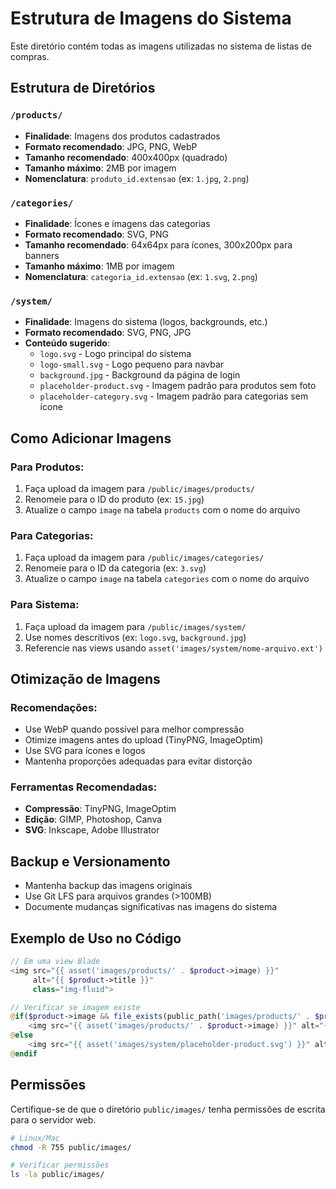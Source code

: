 # Estrutura de Imagens do Sistema

Este diretório contém todas as imagens utilizadas no sistema de listas de compras.

## Estrutura de Diretórios

### `/products/`
- **Finalidade**: Imagens dos produtos cadastrados
- **Formato recomendado**: JPG, PNG, WebP
- **Tamanho recomendado**: 400x400px (quadrado)
- **Tamanho máximo**: 2MB por imagem
- **Nomenclatura**: `produto_id.extensao` (ex: `1.jpg`, `2.png`)

### `/categories/`
- **Finalidade**: Ícones e imagens das categorias
- **Formato recomendado**: SVG, PNG
- **Tamanho recomendado**: 64x64px para ícones, 300x200px para banners
- **Tamanho máximo**: 1MB por imagem
- **Nomenclatura**: `categoria_id.extensao` (ex: `1.svg`, `2.png`)

### `/system/`
- **Finalidade**: Imagens do sistema (logos, backgrounds, etc.)
- **Formato recomendado**: SVG, PNG, JPG
- **Conteúdo sugerido**:
  - `logo.svg` - Logo principal do sistema
  - `logo-small.svg` - Logo pequeno para navbar
  - `background.jpg` - Background da página de login
  - `placeholder-product.svg` - Imagem padrão para produtos sem foto
  - `placeholder-category.svg` - Imagem padrão para categorias sem ícone

## Como Adicionar Imagens

### Para Produtos:
1. Faça upload da imagem para `/public/images/products/`
2. Renomeie para o ID do produto (ex: `15.jpg`)
3. Atualize o campo `image` na tabela `products` com o nome do arquivo

### Para Categorias:
1. Faça upload da imagem para `/public/images/categories/`
2. Renomeie para o ID da categoria (ex: `3.svg`)
3. Atualize o campo `image` na tabela `categories` com o nome do arquivo

### Para Sistema:
1. Faça upload da imagem para `/public/images/system/`
2. Use nomes descritivos (ex: `logo.svg`, `background.jpg`)
3. Referencie nas views usando `asset('images/system/nome-arquivo.ext')`

## Otimização de Imagens

### Recomendações:
- Use WebP quando possível para melhor compressão
- Otimize imagens antes do upload (TinyPNG, ImageOptim)
- Use SVG para ícones e logos
- Mantenha proporções adequadas para evitar distorção

### Ferramentas Recomendadas:
- **Compressão**: TinyPNG, ImageOptim
- **Edição**: GIMP, Photoshop, Canva
- **SVG**: Inkscape, Adobe Illustrator

## Backup e Versionamento

- Mantenha backup das imagens originais
- Use Git LFS para arquivos grandes (>100MB)
- Documente mudanças significativas nas imagens do sistema

## Exemplo de Uso no Código

```php
// Em uma view Blade
<img src="{{ asset('images/products/' . $product->image) }}" 
     alt="{{ $product->title }}" 
     class="img-fluid">

// Verificar se imagem existe
@if($product->image && file_exists(public_path('images/products/' . $product->image)))
    <img src="{{ asset('images/products/' . $product->image) }}" alt="{{ $product->title }}">
@else
    <img src="{{ asset('images/system/placeholder-product.svg') }}" alt="Sem imagem">
@endif
```

## Permissões

Certifique-se de que o diretório `public/images/` tenha permissões de escrita para o servidor web.

```bash
# Linux/Mac
chmod -R 755 public/images/

# Verificar permissões
ls -la public/images/
```